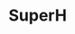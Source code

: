 # SuperH

<!---
Type|Macro|Description
---|---|---
Identification|`__sh__`|Defined by GNU C
Version|`__sh1__`<br/>`__sh2__`<br/>`__sh3__`<br/>`__SH3__`<br/>`__SH4__`<br/>`__SH5__`|

#define CPP_SPEC " \
%{m5-64media|m5-64media-nofpu|m5-32media|m5-32media-nofpu:-D__SHMEDIA__=1} \
%{m5-compact|m5-compact-nofpu:-D__SHMEDIA__=0} \
%{m5-64media|m5-64media-nofpu:-D__SH5__=64 -D__LONG_MAX__=9223372036854775807L} \
%{m5-32media|m5-32media-nofpu|m5-compact|m5-compact-nofpu:-D__SH5__=32} \
%{m5-64media-nofpu|m5-32media-nofpu|m5-compact-nofpu:-D__SH4_NOFPU__} \
%{m1:-D__sh1__} \
%{m2:-D__sh2__} \
%{m3:-D__sh3__} \
%{m3e:-D__SH3E__} \
%{m4-single-only:-D__SH4_SINGLE_ONLY__} \
%{m4-single:-D__SH4_SINGLE__} \
%{m4-nofpu:-D__sh3__ -D__SH4_NOFPU__} \
%{m4:-D__SH4__} \
%{!m1:%{!m2:%{!m3*:%{!m4*:%{!m5*:%(cpp_default_cpu_spec)}}}}} \
%{mhitachi:-D__HITACHI__} \
%(subtarget_cpp_spec) \
%(subtarget_cpp_ptr_spec) \
%(subtarget_cpp_endian_spec) "

#ifndef SUBTARGET_CPP_ENDIAN_SPEC
#define SUBTARGET_CPP_ENDIAN_SPEC "%{ml:-D__LITTLE_ENDIAN__}"
#endif

#ifndef SUBTARGET_CPP_SPEC
#define SUBTARGET_CPP_SPEC ""
#endif

#ifndef CPP_DEFAULT_CPU_SPEC
#define CPP_DEFAULT_CPU_SPEC "-D__sh1__"
#endif

#ifndef SUBTARGET_CPP_PTR_SPEC
#define SUBTARGET_CPP_PTR_SPEC "\
%{m5-64media|m5-64media-nofpu|m5-32media|m5-32media-nofpu|m5-compact|m5-compact-nofpu:-D__SIZE_TYPE__=long\\ unsigned\\ int -D__PTRDIFF_TYPE__=long\\ int} \
%{!m5-64media:%{!m5-64media-nofpu:%{!m5-32media:%{!m5-32media-nofpu:%{!m5-compact:%{!m5-compact-nofpu:-D__SIZE_TYPE__=unsigned\\ int -D__PTRDIFF_TYPE__=int}}}}}} \
"
#endif

#define EXTRA_SPECS						\
  { "subtarget_cpp_spec", SUBTARGET_CPP_SPEC },			\
  { "subtarget_cpp_endian_spec", SUBTARGET_CPP_ENDIAN_SPEC },	\
  { "subtarget_cpp_ptr_spec", SUBTARGET_CPP_PTR_SPEC },		\
  { "cpp_default_cpu_spec", CPP_DEFAULT_CPU_SPEC },

#define CPP_PREDEFINES "-D__sh__ -Acpu=sh -Amachine=sh"

////


////
<gcc/config/sh/sh-c.cc> (14.2.0)

#define builtin_define(TXT) cpp_define (pfile, TXT)
#define builtin_assert(TXT) cpp_assert (pfile, TXT)

/* Implement the TARGET_CPU_CPP_BUILTINS macro  */
void
sh_cpu_cpp_builtins (cpp_reader* pfile)
{
  builtin_define ("__sh__");
  builtin_assert ("cpu=sh");
  builtin_assert ("machine=sh");
  switch ((int) sh_cpu)
    {
    case PROCESSOR_SH1:
      builtin_define ("__sh1__");
      builtin_define ("__SH1__");
      break;
    case PROCESSOR_SH2:
      builtin_define ("__sh2__");
      builtin_define ("__SH2__");
      break;
    case PROCESSOR_SH2E:
      builtin_define ("__SH2E__");
      break;
    case PROCESSOR_SH2A:
      builtin_define ("__SH2A__");
      if (TARGET_SH2A_DOUBLE)
	builtin_define (TARGET_FPU_SINGLE
			? "__SH2A_SINGLE__" : "__SH2A_DOUBLE__");
      else
	builtin_define (TARGET_FPU_ANY
			? "__SH2A_SINGLE_ONLY__" : "__SH2A_NOFPU__");
      break;
    case PROCESSOR_SH3:
      builtin_define ("__sh3__");
      builtin_define ("__SH3__");
      if (TARGET_HARD_SH4)
	builtin_define ("__SH4_NOFPU__");
      break;
    case PROCESSOR_SH3E:
      builtin_define (TARGET_HARD_SH4 ? "__SH4_SINGLE_ONLY__" : "__SH3E__");
      break;
    case PROCESSOR_SH4:
      builtin_define (TARGET_FPU_SINGLE ? "__SH4_SINGLE__" : "__SH4__");
      break;
    case PROCESSOR_SH4A: \
      builtin_define ("__SH4A__");
      builtin_define (TARGET_SH4
		      ? (TARGET_FPU_SINGLE ? "__SH4_SINGLE__" : "__SH4__")
		      : TARGET_FPU_ANY ? "__SH4_SINGLE_ONLY__"
		      : "__SH4_NOFPU__");
      break;
    }
  if (TARGET_FPU_ANY)
    builtin_define ("__SH_FPU_ANY__");
  if (TARGET_FPU_DOUBLE)
    builtin_define ("__SH_FPU_DOUBLE__");
  if (TARGET_HITACHI)
    builtin_define ("__HITACHI__");
  if (TARGET_FMOVD)
    builtin_define ("__FMOVD_ENABLED__");
  if (TARGET_FDPIC)
    {
      builtin_define ("__SH_FDPIC__");
      builtin_define ("__FDPIC__");
    }
  builtin_define (TARGET_LITTLE_ENDIAN
		  ? "__LITTLE_ENDIAN__" : "__BIG_ENDIAN__");

  cpp_define_formatted (pfile, "__SH_ATOMIC_MODEL_%s__",
			selected_atomic_model ().cdef_name);
}
--->